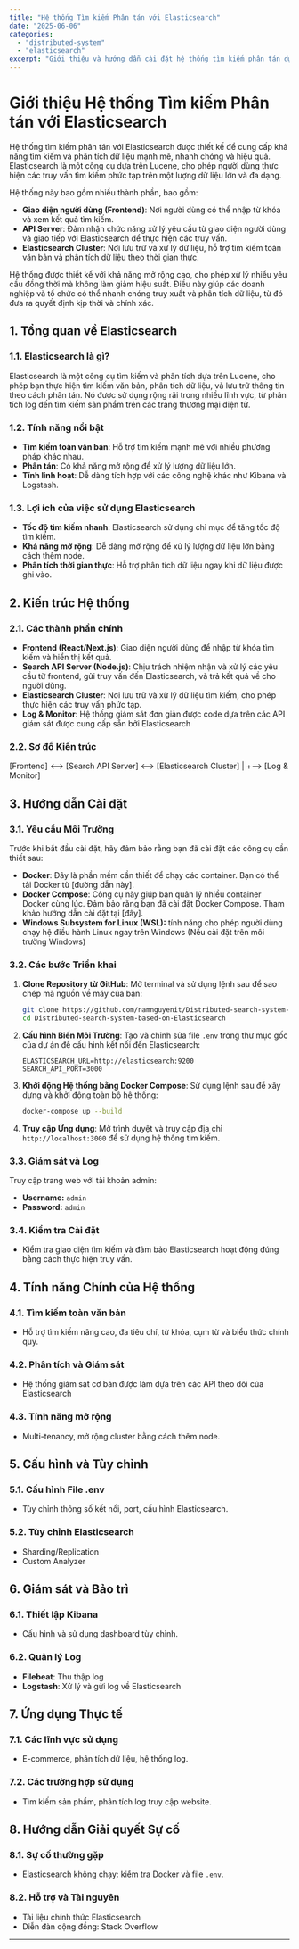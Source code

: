 ```yaml
---
title: "Hệ thống Tìm kiếm Phân tán với Elasticsearch"
date: "2025-06-06"
categories:
  - "distributed-system"
  - "elasticsearch"
excerpt: "Giới thiệu và hướng dẫn cài đặt hệ thống tìm kiếm phân tán dựa trên Elasticsearch."
---
```


# Giới thiệu Hệ thống Tìm kiếm Phân tán với Elasticsearch

Hệ thống tìm kiếm phân tán với Elasticsearch được thiết kế để cung cấp khả năng tìm kiếm và phân tích dữ liệu mạnh mẽ, nhanh chóng và hiệu quả. Elasticsearch là một công cụ dựa trên Lucene, cho phép người dùng thực hiện các truy vấn tìm kiếm phức tạp trên một lượng dữ liệu lớn và đa dạng.

Hệ thống này bao gồm nhiều thành phần, bao gồm:

- **Giao diện người dùng (Frontend)**: Nơi người dùng có thể nhập từ khóa và xem kết quả tìm kiếm.
- **API Server**: Đảm nhận chức năng xử lý yêu cầu từ giao diện người dùng và giao tiếp với Elasticsearch để thực hiện các truy vấn.
- **Elasticsearch Cluster**: Nơi lưu trữ và xử lý dữ liệu, hỗ trợ tìm kiếm toàn văn bản và phân tích dữ liệu theo thời gian thực.

Hệ thống được thiết kế với khả năng mở rộng cao, cho phép xử lý nhiều yêu cầu đồng thời mà không làm giảm hiệu suất. Điều này giúp các doanh nghiệp và tổ chức có thể nhanh chóng truy xuất và phân tích dữ liệu, từ đó đưa ra quyết định kịp thời và chính xác.

## 1. Tổng quan về Elasticsearch

### 1.1. Elasticsearch là gì?

Elasticsearch là một công cụ tìm kiếm và phân tích dựa trên Lucene, cho phép bạn thực hiện tìm kiếm văn bản, phân tích dữ liệu, và lưu trữ thông tin theo cách phân tán. Nó được sử dụng rộng rãi trong nhiều lĩnh vực, từ phân tích log đến tìm kiếm sản phẩm trên các trang thương mại điện tử.

### 1.2. Tính năng nổi bật

- **Tìm kiếm toàn văn bản**: Hỗ trợ tìm kiếm mạnh mẽ với nhiều phương pháp khác nhau.
- **Phân tán**: Có khả năng mở rộng để xử lý lượng dữ liệu lớn.
- **Tính linh hoạt**: Dễ dàng tích hợp với các công nghệ khác như Kibana và Logstash.

### 1.3. Lợi ích của việc sử dụng Elasticsearch

- **Tốc độ tìm kiếm nhanh**: Elasticsearch sử dụng chỉ mục để tăng tốc độ tìm kiếm.
- **Khả năng mở rộng**: Dễ dàng mở rộng để xử lý lượng dữ liệu lớn bằng cách thêm node.
- **Phân tích thời gian thực**: Hỗ trợ phân tích dữ liệu ngay khi dữ liệu được ghi vào.

## 2. Kiến trúc Hệ thống

### 2.1. Các thành phần chính

- **Frontend (React/Next.js)**: Giao diện người dùng để nhập từ khóa tìm kiếm và hiển thị kết quả.
- **Search API Server (Node.js)**: Chịu trách nhiệm nhận và xử lý các yêu cầu từ frontend, gửi truy vấn đến Elasticsearch, và trả kết quả về cho người dùng.
- **Elasticsearch Cluster**: Nơi lưu trữ và xử lý dữ liệu tìm kiếm, cho phép thực hiện các truy vấn phức tạp.
- **Log & Monitor**: Hệ thống giám sát đơn giản được code dựa trên các API giám sát được cung cấp sẵn bởi Elasticsearch

### 2.2. Sơ đồ Kiến trúc

[Frontend] <--> [Search API Server] <--> [Elasticsearch Cluster]
|
+--> [Log & Monitor]

## 3. Hướng dẫn Cài đặt

### 3.1. Yêu cầu Môi Trường

Trước khi bắt đầu cài đặt, hãy đảm bảo rằng bạn đã cài đặt các công cụ cần thiết sau:

- **Docker**: Đây là phần mềm cần thiết để chạy các container. Bạn có thể tải Docker từ [đường dẫn này].
- **Docker Compose**: Công cụ này giúp bạn quản lý nhiều container Docker cùng lúc. Đảm bảo rằng bạn đã cài đặt Docker Compose. Tham khảo hướng dẫn cài đặt tại [đây].
- **Windows Subsystem for Linux (WSL):** tính năng cho phép người dùng chạy hệ điều hành Linux ngay trên Windows (Nếu cài đặt trên môi trường Windows) 

### 3.2. Các bước Triển khai

1. **Clone Repository từ GitHub**:
   Mở terminal và sử dụng lệnh sau để sao chép mã nguồn về máy của bạn:
   ```bash
   git clone https://github.com/namnguyenit/Distributed-search-system-based-on-Elasticsearch.git
   cd Distributed-search-system-based-on-Elasticsearch
   ```

2. **Cấu hình Biến Môi Trường**:
   Tạo và chỉnh sửa file `.env` trong thư mục gốc của dự án để cấu hình kết nối đến Elasticsearch:

   ```env
   ELASTICSEARCH_URL=http://elasticsearch:9200
   SEARCH_API_PORT=3000
   ```

3. **Khởi động Hệ thống bằng Docker Compose**:
   Sử dụng lệnh sau để xây dựng và khởi động toàn bộ hệ thống:

   ```bash
   docker-compose up --build
   ```

4. **Truy cập Ứng dụng**:
   Mở trình duyệt và truy cập địa chỉ `http://localhost:3000` để sử dụng hệ thống tìm kiếm.

### 3.3. Giám sát và Log

Truy cập trang web với tài khoản admin:
- **Username:** `admin`
- **Password:** `admin`

### 3.4. Kiểm tra Cài đặt

- Kiểm tra giao diện tìm kiếm và đảm bảo Elasticsearch hoạt động đúng bằng cách thực hiện truy vấn.

## 4. Tính năng Chính của Hệ thống

### 4.1. Tìm kiếm toàn văn bản

- Hỗ trợ tìm kiếm nâng cao, đa tiêu chí, từ khóa, cụm từ và biểu thức chính quy.

### 4.2. Phân tích và Giám sát

- Hệ thống giám sát cơ bản được làm dựa trên các API theo dõi của Elasticsearch

### 4.3. Tính năng mở rộng

- Multi-tenancy, mở rộng cluster bằng cách thêm node.

## 5. Cấu hình và Tùy chỉnh

### 5.1. Cấu hình File .env

- Tùy chỉnh thông số kết nối, port, cấu hình Elasticsearch.

### 5.2. Tùy chỉnh Elasticsearch

- Sharding/Replication
- Custom Analyzer

## 6. Giám sát và Bảo trì

### 6.1. Thiết lập Kibana

- Cấu hình và sử dụng dashboard tùy chỉnh.

### 6.2. Quản lý Log

- **Filebeat**: Thu thập log
- **Logstash**: Xử lý và gửi log về Elasticsearch

## 7. Ứng dụng Thực tế

### 7.1. Các lĩnh vực sử dụng

- E-commerce, phân tích dữ liệu, hệ thống log.

### 7.2. Các trường hợp sử dụng

- Tìm kiếm sản phẩm, phân tích log truy cập website.

## 8. Hướng dẫn Giải quyết Sự cố

### 8.1. Sự cố thường gặp

- Elasticsearch không chạy: kiểm tra Docker và file `.env`.

### 8.2. Hỗ trợ và Tài nguyên

- Tài liệu chính thức Elasticsearch
- Diễn đàn cộng đồng: Stack Overflow

---